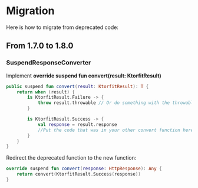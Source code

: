 # Migration
Here is how to migrate from deprecated code:

## From 1.7.0 to 1.8.0

### SuspendResponseConverter
Implement **override suspend fun convert(result: KtorfitResult)**

```kotlin
public suspend fun convert(result: KtorfitResult): T {
    return when (result) {
        is KtorfitResult.Failure -> {
            throw result.throwable // Or do something with the throwable
        }

        is KtorfitResult.Success -> {
            val response = result.response
            //Put the code that was in your other convert function here
        }
    }
}
```

Redirect the deprecated function to the new function:

```kotlin
override suspend fun convert(response: HttpResponse): Any {
    return convert(KtorfitResult.Success(response))
}
```